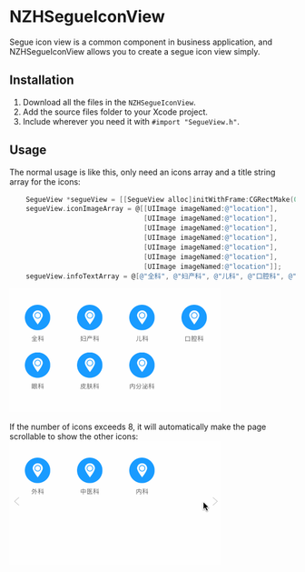 # NZHSegueIconView

Segue icon view is a common component in business application, and NZHSegueIconView allows you to create a segue icon view simply.

## Installation
1. Download all the files in the `NZHSegueIconView`.
2. Add the source files folder to your Xcode project.
3. Include wherever you need it with `#import "SegueView.h"`.

## Usage
The normal usage is like this, only need an icons array and a title string array for the icons:
```Objective-C
    SegueView *segueView = [[SegueView alloc]initWithFrame:CGRectMake(0, 100, [UIScreen mainScreen].bounds.size.width, 180) edgeDistance:27];
    segueView.iconImageArray = @[[UIImage imageNamed:@"location"],
                                 [UIImage imageNamed:@"location"],
                                 [UIImage imageNamed:@"location"],
                                 [UIImage imageNamed:@"location"],
                                 [UIImage imageNamed:@"location"],
                                 [UIImage imageNamed:@"location"],
                                 [UIImage imageNamed:@"location"]];
    segueView.infoTextArray = @[@"全科", @"妇产科", @"儿科", @"口腔科", @"眼科", @"皮肤科", @"内分泌科"];
```
![SegueIconViewSingle](https://github.com/iiyumewo/NZHSegueIconView/blob/master/ReadME/SegueIconViewSingle.gif?raw=true)

If the number of icons exceeds 8, it will automatically make the page scrollable to show the other icons:
![SegueIconViewPlural](https://github.com/iiyumewo/NZHSegueIconView/blob/master/ReadME/SegueIconViewPlural.gif?raw=true)
